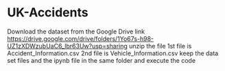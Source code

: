 # UK-Accidents
Download the dataset from the Google Drive link https://drive.google.com/drive/folders/1Yo67s-h98-UZ1zXDWzubUaC6_lbr63Uw?usp=sharing          unzip the file         1st file is Accident_Information.csv        2nd file is Vehicle_Information.csv          keep the data set files and the ipynb file in the same folder and execute the code
